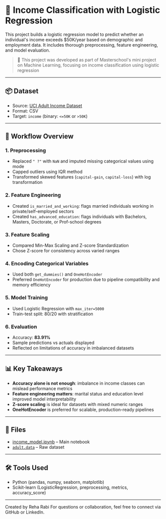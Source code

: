 # 💼 Income Classification with Logistic Regression

This project builds a logistic regression model to predict whether an individual's income exceeds $50K/year based on demographic and employment data. It includes thorough preprocessing, feature engineering, and model evaluation.

> 🏫 This project was developed as part of Masterschool's mini project on Machine Learning, focusing on income classification using logistic regression

---

## 📦 Dataset

- Source: [UCI Adult Income Dataset](https://archive.ics.uci.edu/ml/datasets/adult)
- Format: CSV
- Target: `income` (binary: `<=50K` or `>50K`)

---

## 🔧 Workflow Overview

### 1. Preprocessing
- Replaced `" ?"` with `NaN` and imputed missing categorical values using mode
- Capped outliers using IQR method
- Transformed skewed features (`capital-gain`, `capital-loss`) with log transformation

### 2. Feature Engineering
- Created `is_married_and_working`: flags married individuals working in private/self-employed sectors
- Created `has_advanced_education`: flags individuals with Bachelors, Masters, Doctorate, or Prof-school degrees

### 3. Feature Scaling
- Compared Min-Max Scaling and Z-score Standardization
- Chose Z-score for consistency across varied ranges

### 4. Encoding Categorical Variables
- Used both `get_dummies()` and `OneHotEncoder`
- Preferred `OneHotEncoder` for production due to pipeline compatibility and memory efficiency

### 5. Model Training
- Used Logistic Regression with `max_iter=5000`
- Train-test split: 80/20 with stratification

### 6. Evaluation
- Accuracy: **83.91%**
- Sample predictions vs actuals displayed
- Reflected on limitations of accuracy in imbalanced datasets

---

## 📊 Key Takeaways

- **Accuracy alone is not enough**: imbalance in income classes can mislead performance metrics
- **Feature engineering matters**: marital status and education level improved model interpretability
- **Z-score scaling** is ideal for datasets with mixed numeric ranges
- **OneHotEncoder** is preferred for scalable, production-ready pipelines

---

## 📁 Files

- [income_model.ipynb](https://github.com/reharabi/Logistic_Regression_Adult_Income_Dataset/blob/main/income_model.ipynb) – Main notebook  
- [`adult.data`](https://archive.ics.uci.edu/ml/datasets/adult) – Raw dataset

---

## 🛠 Tools Used

- Python (pandas, numpy, seaborn, matplotlib)
- Scikit-learn (LogisticRegression, preprocessing, metrics, accuracy_score)

---

Created by Reha Rabi 
For questions or collaboration, feel free to connect via GitHub or LinkedIn.

